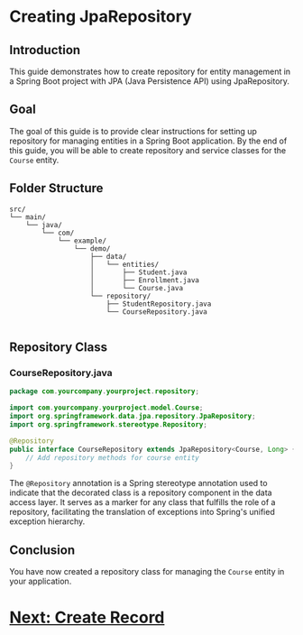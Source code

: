 # Creating JpaRepository 

## Introduction

This guide demonstrates how to create repository for entity management in a Spring Boot project with JPA (Java Persistence API) using JpaRepository.

## Goal

The goal of this guide is to provide clear instructions for setting up repository for managing entities in a Spring Boot application. By the end of this guide, you will be able to create repository and service classes for the `Course` entity.

## Folder Structure

```
src/
└── main/
    └── java/
        └── com/
            └── example/
                └── demo/
                    ├── data/
                    │   └── entities/
                    │       ├── Student.java
                    │       ├── Enrollment.java
                    │       └── Course.java
                    └── repository/
                        ├── StudentRepository.java
                        └── CourseRepository.java
                    
```
## Repository Class

### CourseRepository.java

```java
package com.yourcompany.yourproject.repository;

import com.yourcompany.yourproject.model.Course;
import org.springframework.data.jpa.repository.JpaRepository;
import org.springframework.stereotype.Repository;

@Repository
public interface CourseRepository extends JpaRepository<Course, Long> {
    // Add repository methods for course entity
}
```


The `@Repository` annotation is a Spring stereotype annotation used to indicate that the decorated class is a repository component in the data access layer. It serves as a marker for any class that fulfills the role of a repository, facilitating the translation of exceptions into Spring's unified exception hierarchy.


## Conclusion

You have now created a repository class for managing the `Course` entity in your application.

# [Next: Create Record](jpa-repository/create.md)

